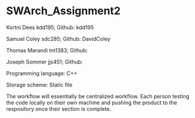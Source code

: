 # SWArch_Assignment2

Kortni Dees kdd195; 
Github: kdd195

Samuel Coley sdc285; 
Github: DavidColey

Thomas Marandi tm1383; 
Github:

Joseph Sommer jjs451; 
Github: 

Programming language: C++

Storage scheme: Static file

The workflow will essentially be centralized workflow. Each person testing the code locally on their own machine and pushing the product to the respository once their section is complete.

